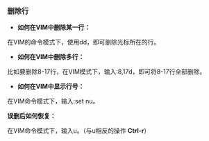 ### 删除行

- **如何在VIM中删除某一行：**

在VIM的命令模式下，使用dd，即可删除光标所在的行。

- **如何在VIM中删除多行：**

比如要删除8-17行，在VIM模式下，输入:8,17d，即可将8-17行全部删除。

- **如何在VIM中显示行号：**

在VIM命令模式下，输入:set nu。

**误删后如何恢复：**

在VIM命令模式下，输入u。（与u相反的操作 **Ctrl-r**）